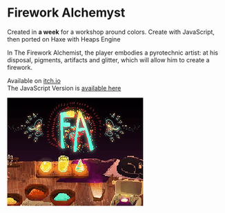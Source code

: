 # Firework Alchemyst
Created in **a week** for a workshop around colors. Create with JavaScript, then ported on Haxe with Heaps Engine

In The Firework Alchemist, the player embodies a pyrotechnic artist: at his disposal, pigments, artifacts and glitter, which will allow him to create a firework.

Available on [itch.io](https://nekromana.itch.io/the-firework-alchemist)  
The JavaScript Version is [available here](https://github.com/Bigaston/FireworkAlchemyst/tree/javascript)

![Cover](./.github/Cover.png)